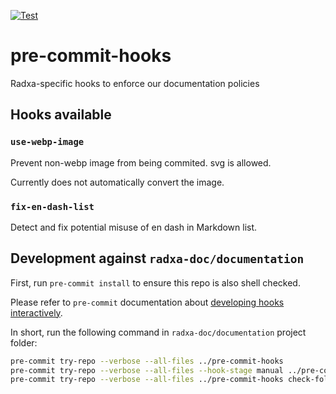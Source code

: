 [![Test](https://github.com/radxa-docs/pre-commit-hooks/actions/workflows/test.yaml/badge.svg)](https://github.com/radxa-docs/pre-commit-hooks/actions/workflows/test.yaml)

# pre-commit-hooks

Radxa-specific hooks to enforce our documentation policies

## Hooks available

### `use-webp-image`

Prevent non-webp image from being commited. svg is allowed.

Currently does not automatically convert the image.

### `fix-en-dash-list`

Detect and fix potential misuse of en dash in Markdown list.

## Development against `radxa-doc/documentation`

First, run `pre-commit install` to ensure this repo is also shell checked.

Please refer to `pre-commit` documentation about [developing hooks interactively](https://pre-commit.com/#developing-hooks-interactively).

In short, run the following command in `radxa-doc/documentation` project folder:

```bash
pre-commit try-repo --verbose --all-files ../pre-commit-hooks
pre-commit try-repo --verbose --all-files --hook-stage manual ../pre-commit-hooks
pre-commit try-repo --verbose --all-files ../pre-commit-hooks check-folder-structure
```
